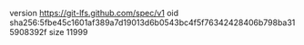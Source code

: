 version https://git-lfs.github.com/spec/v1
oid sha256:5fbe45c1601af389a7d19013d6b0543bc4f5f76342428406b798ba315908392f
size 11999
